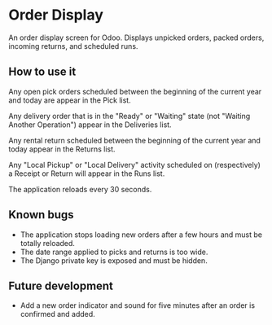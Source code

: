 # Order Display

An order display screen for Odoo. Displays unpicked orders, packed orders, incoming returns, and scheduled runs.

## How to use it

Any open pick orders scheduled between the beginning of the current year and today are  appear in the Pick list.

Any delivery order that is in the "Ready" or "Waiting" state (not "Waiting Another Operation") appear in the Deliveries list.

Any rental return scheduled between the beginning of the current year and today appear in the Returns list.

Any "Local Pickup" or "Local Delivery" activity scheduled on (respectively) a Receipt or Return will appear in the Runs list.

The application reloads every 30 seconds.

## Known bugs

- The application stops loading new orders after a few hours and must be totally reloaded.
- The date range applied to picks and returns is too wide.
- The Django private key is exposed and must be hidden.

## Future development

- Add a new order indicator and sound for five minutes after an order is confirmed and added.